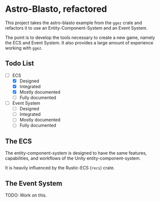 

# Astro-Blasto, refactored

This project takes the astro-blasto example from the `ggez` crate and
refactors it to use an Entity-Component-System and an Event System.

The point is to develop the tools necessary to create a new game, namely
the ECS and Event System. It also provides a large amount of experience
working with `ggez`.


## Todo List

- [ ] ECS
  - [x] Designed
  - [x] Integrated
  - [x] Mostly documented
  - [ ] Fully documented
- [ ] Event System
  - [ ] Designed
  - [ ] Integrated
  - [ ] Mostly documented
  - [ ] Fully documented

## The ECS

The entity-component-system is designed to have the same features, capabilities,
and workflows of the Unity entity-component-system.

It is heavily influenced by the Rustic-ECS (`recs`) crate.

## The Event System

TODO: Work on this.